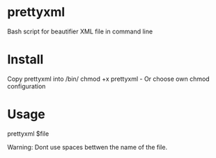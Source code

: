 # prettyxml
Bash script for beautifier XML file in command line

# Install

Copy prettyxml into /bin/
chmod +x prettyxml      - Or choose own chmod configuration

# Usage

prettyxml $file

Warning: Dont use spaces bettwen the name of the file.
